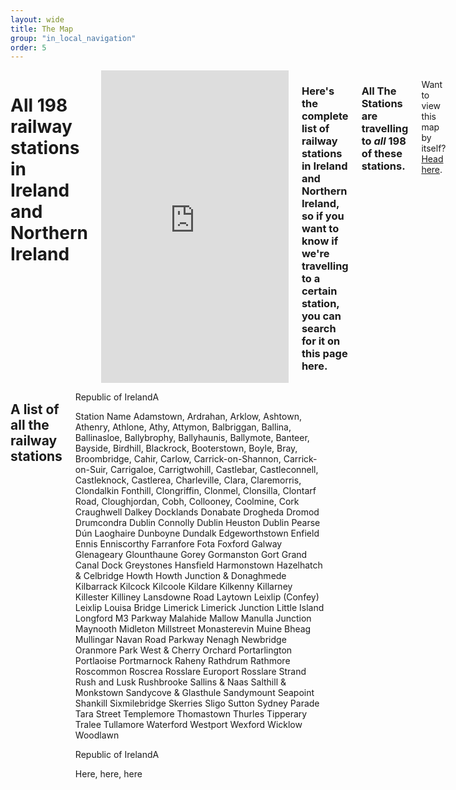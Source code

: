```yaml
---
layout: wide
title: The Map
group: "in_local_navigation"
order: 5
---
```

<div class="row padding-bottom-xlarge bgbox primary">
	<div class="columns medium-11 columns medium-push-1 padding-top-xlarge">
    <h1><strong>All 198 railway stations</strong> in Ireland and Northern Ireland</h1>
		<iframe style="width:100%;height:500px; border:0;" src="http://www.allthestations.co.uk/map/allthestations-map.php"></iframe>
    <h3 class="lead">Here's the complete list of railway stations in Ireland and Northern Ireland, so if you want to know if we're travelling to a certain station, you can search for it on this page here.</h3>
         <h3 class="lead">All The Stations are travelling to <em>all</em> 198 of these stations.</h3>
		<p>Want to view this map by itself? <a href="http://www.allthestations.co.uk/map/">Head here</a>.</p>
  </div>
</div>

<div class="row padding-bottom-xlarge padding-top-xlarge">
	<div class="columns medium-10 columns medium-push-1 ">
				<h2>A list of all the railway stations</h2>
				<div class="col-md-8 col-md-offset-2 col-xs-10 col-xs-offset-1">
					<p>Republic of IrelandA</p>
				  <p class="small">Station Name
Adamstown, Ardrahan, Arklow, Ashtown, Athenry, Athlone, Athy, Attymon, Balbriggan, Ballina, Ballinasloe, Ballybrophy, Ballyhaunis, Ballymote, Banteer, Bayside, Birdhill, Blackrock, Booterstown, Boyle, Bray, Broombridge, Cahir, Carlow, Carrick-on-Shannon, Carrick-on-Suir, Carrigaloe, Carrigtwohill, Castlebar, Castleconnell, Castleknock, Castlerea, Charleville, Clara, Claremorris, Clondalkin Fonthill, Clongriffin, Clonmel, Clonsilla, Clontarf Road, Cloughjordan, Cobh, Collooney, Coolmine, Cork
Craughwell
Dalkey
Docklands
Donabate
Drogheda
Dromod
Drumcondra
Dublin Connolly
Dublin Heuston
Dublin Pearse
Dún Laoghaire
Dunboyne
Dundalk
Edgeworthstown
Enfield
Ennis
Enniscorthy
Farranfore
Fota
Foxford
Galway
Glenageary
Glounthaune
Gorey
Gormanston
Gort
Grand Canal Dock
Greystones
Hansfield
Harmonstown
Hazelhatch & Celbridge
Howth
Howth Junction & Donaghmede
Kilbarrack
Kilcock
Kilcoole
Kildare
Kilkenny
Killarney
Killester
Killiney
Lansdowne Road
Laytown
Leixlip (Confey)
Leixlip Louisa Bridge
Limerick
Limerick Junction
Little Island
Longford
M3 Parkway
Malahide
Mallow
Manulla Junction
Maynooth
Midleton
Millstreet
Monasterevin
Muine Bheag
Mullingar
Navan Road Parkway
Nenagh
Newbridge
Oranmore
Park West & Cherry Orchard
Portarlington
Portlaoise
Portmarnock
Raheny
Rathdrum
Rathmore
Roscommon
Roscrea
Rosslare Europort
Rosslare Strand
Rush and Lusk
Rushbrooke
Sallins & Naas
Salthill & Monkstown
Sandycove & Glasthule
Sandymount
Seapoint
Shankill
Sixmilebridge
Skerries
Sligo
Sutton
Sydney Parade
Tara Street
Templemore
Thomastown
Thurles
Tipperary
Tralee
Tullamore
Waterford
Westport
Wexford
Wicklow
Woodlawn
</p>
<p>Republic of IrelandA</p>Here, here, here
					</p>
		      </div>
		</div>
	</div>
